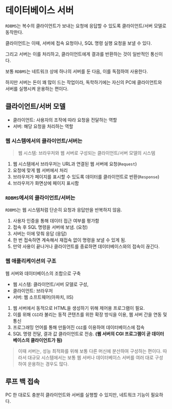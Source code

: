 # 데이터베이스 서버

`RDBMS`는 복수의 클라이언트가 보내는 요청에 응답할 수 있도록 클라이언트/서버 모델로 동작한다.  

클라이언트는 이때, 서버에 접속 요청이나, SQL 명령 실행 요청을 보낼 수 있다.

그리고 서버는 이를 처리하고, 클라이언트에게 결과를 반환하는 것이 일반적인 통신이다.

보통 `RDBMS`는 네트워크 상에 하나의 서버를 둔 다음, 이를 독점하여 사용한다.

하지만 서버는 돈이 꽤 많이 드는 작업이라, 독학하기에는 자신의 PC에 클라이언트와 서버를 실행시켜 운용하는 편이다.


## 클라이언트/서버 모델

+ 클라이언트: 사용자의 조작에 따라 요청을 전달하는 역할
+ 서버: 해당 요청을 처리하는 역할

### 웹 시스템에서의 클라이언트/서버는

> 웹 시스템: 브라우저와 웹 서버로 구성되는 클라이언트/서버 모델의 시스템

1. 웹 시스템에서 브라우저는 URL과 연결된 웹 서버에 요청(`Request`)
2. 요청에 맞게 웹 서버에서 처리
3. 브라우저가 페이지를 표시할 수 있도록 데이터를 클라이언트로 반환(`Response`)
4. 브라우저가 화면상에 페이지 표시함

### `RDBMS`에서의 클라이언트/서버는

`RDBMS`는 웹 시스템처럼 단순히 요청과 응답만을 반복하지 않음.

1. 사용자 인증을 통해 데이터 접근 여부를 평가함
2. 접속 후 SQL 명령을 서버에 보냄. (요청)
3. 서버는 이에 맞춰 응답 (응답)
4. 한 번 접속하면 계속해서 재접속 없이 명령을 보낼 수 있게 됨.
5. 만약 사용이 끝나거나 클라이언트를 종료하면 데이터베이스와의 접속이 끊긴다.

### 웹 애플리케이션의 구조

웹 서버와 데이터베이스의 조합으로 구축

+ 웹 시스템: 클라이언트/서버 모델로 구성, 
+ 클라이언트: 브라우저 
+ 서버: 웹 소프트웨어(아파치, IIS)

1. 웹 서버에서 동적으로 HTML을 생성하기 위해 제어용 프로그램이 필요.
2. 이를 위해 `CGI`라 불리는 동적 콘텐츠를 위한 확장 방식을 이용, 웹 서버 간을 연동 및 통신
3. 프로그래밍 언어를 통해 만들어진 `CGI`를 이용하여 데이터베이스에 접속
4. SQL 명령 전달, 결과 값 클라이언트로 전송. **(웹 서버의 CGI 프로그램이 곧 데이터베이스의 클라이언트가 됨)**

> 이때 서버는, 성능 최적화를 위해 보통 다른 머신에 분산하여 구성하는 편이다.
> 따라서 대규모 시스템에서는 보통 웹 서버나 데이터베이스 서버를 여러 대로 구성하여 운용하는 경우도 많다.

## 루프 백 접속

PC 한 대로도 충분히 클라이언트와 서버를 실행할 수 있지만, 네트워크 기능이 필요하다.

